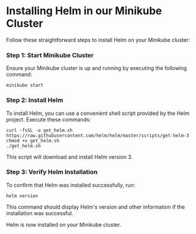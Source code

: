 # Installing Helm in our Minikube Cluster

Follow these straightforward steps to install Helm on your Minikube cluster:

### Step 1: Start Minikube Cluster

Ensure your Minikube cluster is up and running by executing the following command:

```shell
minikube start
```

### Step 2: Install Helm

To install Helm, you can use a convenient shell script provided by the Helm project. Execute these commands:

```shell
curl -fsSL -o get_helm.sh https://raw.githubusercontent.com/helm/helm/master/scripts/get-helm-3
chmod +x get_helm.sh
./get_helm.sh
```

This script will download and install Helm version 3.

### Step 3: Verify Helm Installation

To confirm that Helm was installed successfully, run:

```shell
helm version
```

This command should display Helm's version and other information if the installation was successful.

Helm is now installed on your Minikube cluster.